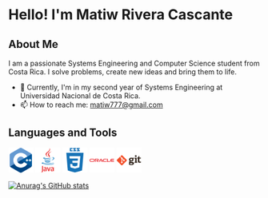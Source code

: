# Hello! I'm Matiw Rivera Cascante

## About Me

I am a passionate Systems Engineering and Computer Science student from Costa Rica. I solve problems, create new ideas and bring them to life.

- 🔭 Currently, I'm in my second year of Systems Engineering at Universidad Nacional de Costa Rica.
- 📫 How to reach me: matiw777@gmail.com

## Languages and Tools

<p float="left">
  <img src="https://github.com/devicons/devicon/raw/master/icons/cplusplus/cplusplus-original.svg" alt="C++" width="50" height="50">
  <img src="https://github.com/devicons/devicon/raw/master/icons/java/java-original-wordmark.svg" alt="Java" width="50" height="50">
  <img src="https://github.com/devicons/devicon/raw/master/icons/css3/css3-plain-wordmark.svg" alt="CSS" width="50" height="50">
  <img src="https://github.com/devicons/devicon/raw/master/icons/oracle/oracle-original.svg" alt="Oracle" width="50" height="50">
  <img src="https://github.com/devicons/devicon/raw/master/icons/git/git-original-wordmark.svg" alt="Git" width="50" height="50">
</p>

[![Anurag's GitHub stats](https://github-readme-stats.vercel.app/api?username=MatiwRC18&show_icons=true&theme=tokyonight)](https://github.com/MatiwRC18/github-readme-stats)

